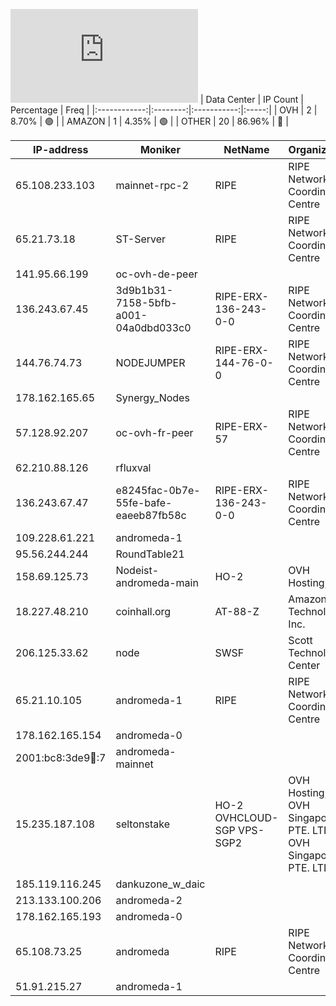 ![Diagramm](https://github.com/obajay/StateSync-snapshots/blob/main/Projects/AndromedaProtocol/1/README.md)
| Data Center | IP Count | Percentage | Freq |
|:------------:|:--------:|:-----------:|:-----:|
| OVH | 2 | 8.70% | 🟢 |
| AMAZON | 1 | 4.35% | 🟢 |
| OTHER | 20 | 86.96% | 🔴 |

<!-- START_TABLE -->
| IP-address | Moniker | NetName | Organization |
|-------------|-------------|-------------|-------------|
| 65.108.233.103 | mainnet-rpc-2 | RIPE | RIPE Network Coordination Centre |
| 65.21.73.18 | ST-Server | RIPE | RIPE Network Coordination Centre |
| 141.95.66.199 | oc-ovh-de-peer |  |  |
| 136.243.67.45 | 3d9b1b31-7158-5bfb-a001-04a0dbd033c0 | RIPE-ERX-136-243-0-0 | RIPE Network Coordination Centre |
| 144.76.74.73 | NODEJUMPER | RIPE-ERX-144-76-0-0 | RIPE Network Coordination Centre |
| 178.162.165.65 | Synergy_Nodes |  |  |
| 57.128.92.207 | oc-ovh-fr-peer | RIPE-ERX-57 | RIPE Network Coordination Centre |
| 62.210.88.126 | rfluxval |  |  |
| 136.243.67.47 | e8245fac-0b7e-55fe-bafe-eaeeb87fb58c | RIPE-ERX-136-243-0-0 | RIPE Network Coordination Centre |
| 109.228.61.221 | andromeda-1 |  |  |
| 95.56.244.244 | RoundTable21 |  |  |
| 158.69.125.73 | Nodeist-andromeda-main | HO-2 | OVH Hosting, Inc. |
| 18.227.48.210 | coinhall.org | AT-88-Z | Amazon Technologies Inc. |
| 206.125.33.62 | node | SWSF | Scott Technology Center |
| 65.21.10.105 | andromeda-1 | RIPE | RIPE Network Coordination Centre |
| 178.162.165.154 | andromeda-0 |  |  |
| 2001:bc8:3de9:100::7 | andromeda-mainnet |  |  |
| 15.235.187.108 | seltonstake | HO-2 OVHCLOUD-SGP VPS-SGP2 | OVH Hosting, Inc. OVH Singapore PTE. LTD OVH Singapore PTE. LTD |
| 185.119.116.245 | dankuzone_w_daic |  |  |
| 213.133.100.206 | andromeda-2 |  |  |
| 178.162.165.193 | andromeda-0 |  |  |
| 65.108.73.25 | andromeda | RIPE | RIPE Network Coordination Centre |
| 51.91.215.27 | andromeda-1 |  |  |

<!-- END_TABLE -->